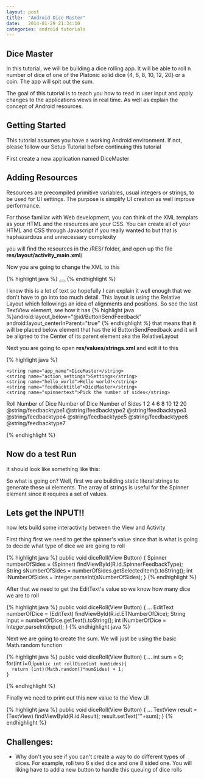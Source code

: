 ```yaml
---
layout: post
title:  "Android Dice Master"
date:   2014-01-29 21:34:10
categories: android tutorials
---
```


<h2> Dice Master </h2>
<p> In this tutorial, we will be building a dice rolling app. It will be able to roll n number of dice of one of the Platonic solid dice {4, 6, 8, 10, 12, 20} or a coin. The app will spit out the sum. </p>
<p> The goal of this tutorial is to teach you how to read in user input and apply changes to the applications views in real time. As well as explain the concept of Android resources. </p>

<h2> Getting Started </h2>
<p> This tutorial assumes you have a working Android environment. If not, please follow our <a src="2014-01-29-AndroidSetup.html">Setup Tutorial</a> before continuing this tutorial</p>

<p> First create a new application named DiceMaster </p>

<h2> Adding Resources </h2>
<p> Resources are precompiled primitive variables, usual integers or strings, to be used for UI settings. The purpose is simplify UI creation as well improve performance. </p>
<p> For those familiar with Web development, you can think of the XML templats as your HTML and the resources are your CSS. You can create all of your HTML and CSS through Javascript if you really wanted to but that is haphazardous and unnecessary complexity</p>

<p> you will find the resources in the /RES/ folder, and open up the file <strong>res/layout/activity_main.xml</strong>/</p>

<p> Now you are going to change the XML to this </p>
{% highlight java %}
<?xml version="1.0" encoding="utf-8"?>
<RelativeLayout xmlns:android="http://schemas.android.com/apk/res/android"
    android:layout_width="fill_parent"
    android:layout_height="fill_parent"
    android:orientation="vertical">
    <TextView
      android:id="@+id/TextViewTitle"
      android:layout_width="wrap_content"
      android:layout_height="wrap_content"
      android:text="@string/numberOfSides"
      android:textSize="10pt"
      >
  </TextView>
  <Spinner 
      android:id="@+id/SpinnerFeedbackType"
      android:layout_height="wrap_content"
      android:layout_width="match_parent"
      android:prompt="@string/spinnertext"
      android:entries="@array/feedbacktypelist"
      android:layout_below="@id/TextViewTitle"
      >
      <requestFocus />
  </Spinner>
  <TextView
      android:id="@+id/NumberOfDice"
      android:layout_width="wrap_content"
      android:layout_height="wrap_content"
      android:text="@string/numberOfDice"
      android:textSize="10pt"
      android:layout_below="@id/SpinnerFeedbackType">
  </TextView>
  <EditText 
      android:id="@+id/ETNumberOfDice"
      android:layout_height="wrap_content"
      android:hint="@string/numberOfDiceHint"
      android:inputType="number"
      android:layout_width="match_parent"
      android:layout_below="@id/NumberOfDice"
      android:text="@string/defaultEditText"
      />
  <Button
      android:id="@+id/ButtonSendFeedback"
      android:layout_height="wrap_content"
      android:text="@string/feedbackbutton"
      android:onClick="diceRoll"
      android:layout_width="match_parent"
      android:layout_centerInParent="true"></Button>
  <TextView
      android:id="@+id/Result"
      android:layout_width="wrap_content"
      android:layout_height="wrap_content"
      android:text="@string/result"
      android:textSize="50pt"
      android:layout_below="@id/ButtonSendFeedback"
      android:layout_centerInParent="true">
  </TextView>
    

</RelativeLayout>
{% endhighlight %}

<p> I know this is a lot of text so hopefully I can explain it well enough that we don't have to go into too much detail. This layout is using the Relative Layout which followings an idea of alignments and positions. So see the last TextView element, see how it has {% highlight java %}android:layout_below="@id/ButtonSendFeedback"
android:layout_centerInParent="true" {% endhighlight %} that means that it will be placed below element that has the id ButtonSendFeedback and it will be aligned to the Center of its parent element aka the RelativeLayout</p>

<p> Next you are going to open <strong> res/values/strings.xml</strong> and edit it to this</p>
{% highlight java %}
<?xml version="1.0" encoding="utf-8"?>
<resources>

    <string name="app_name">DiceMaster</string>
    <string name="action_settings">Settings</string>
    <string name="hello_world">Hello world!</string>
    <string name="feedbacktitle">DiceMaster</string>
    <string name="spinnertext">Pick the number of sides</string>
  <string name="feedbackbutton">Roll</string>
  <string name="numberOfDice">Number of Dice</string>
  <string name="numberOfDiceHint">Number of Dice</string>
  <string name="numberOfSides">Number of Sides</string>
  <string name="defaultEditText">1</string>
  <string name="result"></string>
  <string name="feedbacktype1">2</string>
  <string name="feedbacktype2">4</string>
  <string name="feedbacktype3">6</string>
  <string name="feedbacktype4">8</string>
  <string name="feedbacktype5">10</string>
  <string name="feedbacktype6">12</string>
  <string name="feedbacktype7">20</string>
  <string-array name="feedbacktypelist">
      <item>@string/feedbacktype1</item>
      <item>@string/feedbacktype2</item>
      <item>@string/feedbacktype3</item>
      <item>@string/feedbacktype4</item>
      <item>@string/feedbacktype5</item>
      <item>@string/feedbacktype6</item>
      <item>@string/feedbacktype7</item>
  </string-array>
</resources>

{% endhighlight %}

<h2> Now do a test Run </h2>
<p> It should look like something like this: </p>

<p> So what is going on? Well, first we are building static literal strings to generate these ui elements. The array of strings is useful for the Spinner element since it requires a set of values. </p>

<h2> Lets get the INPUT!!</h2>
<p> now lets build some interactivity between the View and Activity </p>

<p> First thing first we need to get the spinner's value since that is what is going to decide what type of dice we are going to roll</p>
{% highlight java %}
 public void diceRoll(View Button)
    {
      Spinner numberOfSides = (Spinner) findViewById(R.id.SpinnerFeedbackType);
      String sNumberOfSides = numberOfSides.getSelectedItem().toString();
      int iNumberOfSides = Integer.parseInt(sNumberOfSides);
    }
{% endhighlight %}

<p> After that we need to get the EditText's value so we know how many dice we are to roll </p>
{% highlight java %}
 public void diceRoll(View Button)
    {
      ...
      EditText numberOfDice = (EditText) findViewById(R.id.ETNumberOfDice);
      String input = numberOfDice.getText().toString();
      int iNumberOfDice = Integer.parseInt(input);
    }
{% endhighlight java %}

<p> Next we are going to create the sum. We will just be using the basic Math.random function  </p>
{% highlight java %}
public void diceRoll(View Button)
    {
      ...
      int sum = 0;
      for(int i=0;i<iNumberOfDice;i++)
      {
        sum += rollDice(iNumberOfSides);
      }
    }
    
    public int rollDice(int numSides){
      return (int)(Math.random()*numSides) + 1;
    }

{% endhighlight %}

<p> Finally we need to print out this new value to the View UI</p>
{% highlight java %}
public void diceRoll(View Button)
    {
      ...
      TextView result = (TextView) findViewById(R.id.Result);
      result.setText(""+sum);
    }
{% endhighlight %}

<h2> Challenges: </h2>
<ul> 
  <li> Why don't you see if you can't create a way to do different types of dices. For example, roll two 6 sided dice and one 8 sided one. You will liking have to add a new button to handle this queuing of dice rolls</li>
</ul>



